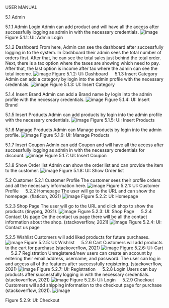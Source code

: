 USER MANUAL

5.1 Admin

5.1.1 Admin Login
Admin can add product and will have all the access after successfully logging as admin in with the necessary credentials.
![image](https://github.com/user-attachments/assets/784070b0-a43d-48a5-a7f4-f6c2f15e00bf)
Figure 5.1.1: UI: Admin Login
 
5.1.2 Dashboard
From here, Admin can see the dashboard after successfully logging in to the system. In Dashboard their admin sees the total number of orders first. After that, he can see the total sales just behind the total order. Next, there is a tax option where the taxes are showing which need to pay. After that, the last option is income after tax where the admin can see the total income. 
![image](https://github.com/user-attachments/assets/b945b91b-70e0-411f-b0f8-0eaee45badbf)
Figure 5.1.2: UI: Dashboard 
 
5.1.3 Insert Category
Admin can add a category by login into the admin profile with the necessary credentials.
![image](https://github.com/user-attachments/assets/c1f6565b-d69a-44ca-a298-339f4ed7cb9f)
Figure 5.1.3: UI: Insert Category 

5.1.4 Insert Brand
Admin can add a Brand name by login into the admin profile with the necessary credentials.
![image](https://github.com/user-attachments/assets/dc45afdc-70ea-43e6-aad4-a964af22f896)
Figure 5.1.4: UI: Insert Brand 

5.1.5 Insert Products
Admin can add products by login into the admin profile with the necessary credentials.
![image](https://github.com/user-attachments/assets/dd53fef0-e611-487b-9c98-b837a8bf4094)
Figure 5.1.5: UI: Insert Products

5.1.6 Manage Products
Admin can Manage products by login into the admin profile.
![image](https://github.com/user-attachments/assets/7e34550b-04eb-4886-9407-cd3a0ace30b8)
Figure 5.1.6: UI: Manage Products

5.1.7 Insert Coupon 
Admin can add Coupon and will have all the access after successfully logging as admin in with the necessary credentials for discount.
![image](https://github.com/user-attachments/assets/8d3a7d26-e805-4df3-905e-49a92c46ba44)
Figure 5.1.7: UI: Insert Coupon

5.1.8 Show Order list
Admin can show the order list and can provide the item to the customer.
![image](https://github.com/user-attachments/assets/d4f1b3ca-8b9c-4087-b8be-c29d7279e0b7)
Figure 5.1.8: UI: Show Order list


5.2 Customer
5.2.1 Customer Profile
The customer sees their profile orders and all the necessary information here. 
![image](https://github.com/user-attachments/assets/c38f9f86-ca6c-4485-ba4f-54abe1a1dcdb)
Figure 5.2.1: UI: Customer Profile
 
5.2.2 Homepage
The user will go to the URL and can show the homepage. (flaticon, 2021)
![image](https://github.com/user-attachments/assets/4385a90b-e854-4767-886f-7133e5fc82c9)
Figure 5.2.2: UI: Homepage

5.2.3 Shop Page
The user will go to the URL and click shop to show the products (tinypng, 2021).
![image](https://github.com/user-attachments/assets/678b44cb-a89d-4449-838c-cff431bb3741)
Figure 5.2.3: UI: Shop Page
 
5.2.4 Contact Us page
On the contact us page there will be all the contact information about the shop. (stackoverflow, 2021)
![image](https://github.com/user-attachments/assets/70687d03-a496-4963-9bfe-cfa8e995e5ad)
Figure 5.2.4: UI: Contact us page

5.2.5 Wishlist
Customers will add liked products for future purchases. 
![image](https://github.com/user-attachments/assets/716d26f5-dfc2-4eb9-9ddf-fe6c9626bf37)
Figure 5.2.5: UI: Wishlist
 
5.2.6 Cart
Customers will add products to the cart for purchase (stackoverflow, 2021) 
![image](https://github.com/user-attachments/assets/768eba37-cfde-45ab-9236-ed5f9f395be5)
Figure 5.2.6: UI: Cart
 
5.2.7 Registration 
Unregistered/new users can create an account by entering their email address, username, and password. The user can log in and access all of the features after successfully registering. (stackoverflow, 2021)
 ![image](https://github.com/user-attachments/assets/bb2c7db6-d3eb-495f-baac-0939e2687de1)
Figure 5.2.7: UI: Registration
 
5.2.8 Login
Users can buy products after successfully logging in with the necessary credentials. (stackoverflow, 2021)
![image](https://github.com/user-attachments/assets/fed5ac8f-3a82-468e-b72e-f214a7e0d953)
Figure 5.2.8: UI: Login
 
5.2.9 Checkout
Customers will add shipping information to the checkout page for purchase (stackoverflow, 2021). 
 ![image](https://github.com/user-attachments/assets/ff4675a2-721c-4a2b-a98e-ff619353c555)

Figure 5.2.9: UI: Checkout
